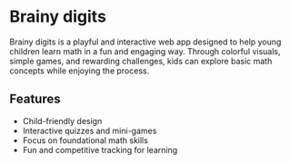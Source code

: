 # Brainy digits

Brainy digits is a playful and interactive web app designed to help young children learn math in a fun and engaging way. Through colorful visuals, simple games, and rewarding challenges, kids can explore basic math concepts while enjoying the process.

## Features

* Child-friendly design
* Interactive quizzes and mini-games
* Focus on foundational math skills
* Fun and competitive tracking for learning

